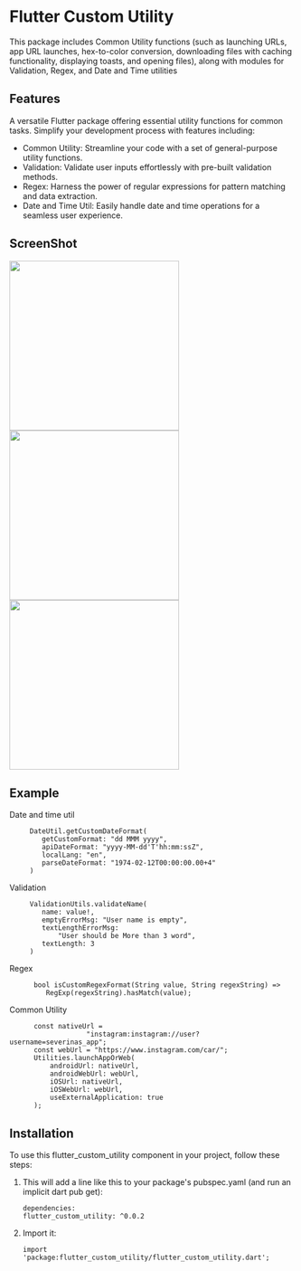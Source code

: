 # Flutter Custom Utility

This package includes Common Utility functions (such as launching URLs, app URL launches, hex-to-color conversion, 
downloading files with caching functionality, displaying toasts, and opening files), along with modules for Validation, Regex, and Date and Time utilities

## Features

A versatile Flutter package offering essential utility functions for common tasks. Simplify your development process with features including:
- Common Utility: Streamline your code with a set of general-purpose utility functions.
- Validation: Validate user inputs effortlessly with pre-built validation methods.
- Regex: Harness the power of regular expressions for pattern matching and data extraction.
- Date and Time Util: Easily handle date and time operations for a seamless user experience.

## ScreenShot

<img src="https://dev.azure.com/jarvistechnolabs/JT%20Flutter/_git/flutter_custom_utility?path=/example/assets/images/screenshot-1710246676868.png&version=GBmaster" width="300"/> 
<img src="https://dev.azure.com/jarvistechnolabs/JT%20Flutter/_git/flutter_custom_utility?path=/example/assets/images/screenshot-1710246706947.png&version=GBmaster" width="300"/>
<img src="https://dev.azure.com/jarvistechnolabs/JT%20Flutter/_git/flutter_custom_utility?path=/example/assets/images/screenshot-1710246841179.png&version=GBmaster" width="300"/>



## Example
Date and time util
```
     DateUtil.getCustomDateFormat(
        getCustomFormat: "dd MMM yyyy",
        apiDateFormat: "yyyy-MM-dd'T'hh:mm:ssZ",
        localLang: "en",
        parseDateFormat: "1974-02-12T00:00:00.00+4"
     )
```
Validation
```
     ValidationUtils.validateName(
        name: value!,
        emptyErrorMsg: "User name is empty",
        textLengthErrorMsg:
            "User should be More than 3 word",
        textLength: 3
     )
```

Regex
```
      bool isCustomRegexFormat(String value, String regexString) =>
         RegExp(regexString).hasMatch(value);
```

Common Utility
```
      const nativeUrl =
                   "instagram:instagram://user?username=severinas_app";
      const webUrl = "https://www.instagram.com/car/";
      Utilities.launchAppOrWeb(
          androidUrl: nativeUrl,
          androidWebUrl: webUrl,
          iOSUrl: nativeUrl,
          iOSWebUrl: webUrl,
          useExternalApplication: true
      );
```


## Installation

To use this flutter_custom_utility component in your project, follow these steps:

1. This will add a line like this to your package's pubspec.yaml (and run an implicit dart pub get):

    ```
   dependencies:
    flutter_custom_utility: ^0.0.2
    ```

2. Import it:

    ```
    import 'package:flutter_custom_utility/flutter_custom_utility.dart';
    ```